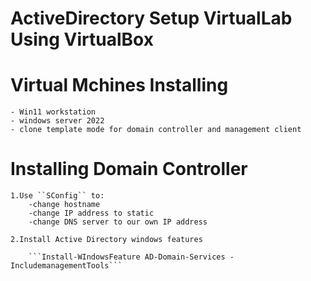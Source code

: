 # ActiveDirectory Setup VirtualLab Using VirtualBox 

# Virtual Mchines Installing 
 	- Win11 workstation 
 	- windows server 2022 
 	- clone template mode for domain controller and management client 

# Installing Domain Controller 
	1.Use ``SConfig`` to:
		-change hostname
		-change IP address to static 
		-change DNS server to our own IP address 

	2.Install Active Directory windows features 
		
		```Install-WIndowsFeature AD-Domain-Services -IncludemanagementTools``` 
